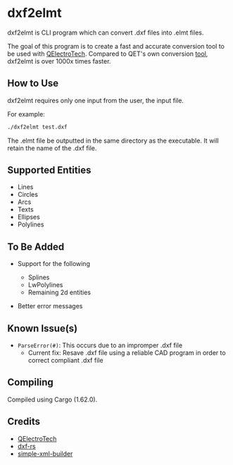 # dxf2elmt
dxf2elmt is CLI program which can convert .dxf files into .elmt files.

The goal of this program is to create a fast and accurate conversion tool to be used with [QElectroTech](https://qelectrotech.org/). Compared to QET's own conversion [tool](https://github.com/rdsivd/DXFtoQET-2020), dxf2elmt is over 1000x times faster.

## How to Use
dxf2elmt requires only one input from the user, the input file.

For example:

```bash
./dxf2elmt test.dxf
```

The .elmt file be outputted in the same directory as the executable. It will retain the name of the .dxf file.

## Supported Entities

* Lines
* Circles
* Arcs
* Texts
* Ellipses
* Polylines

## To Be Added

* Support for the following
    * Splines
    * LwPolylines
    * Remaining 2d entities

* Better error messages

## Known Issue(s)

* `ParseError(#)`: This occurs due to an impromper .dxf file
    * Current fix: Resave .dxf file using a reliable CAD program in order to correct compliant .dxf file

## Compiling

Compiled using Cargo (1.62.0).

## Credits

* [QElectroTech](https://qelectrotech.org/)
* [dxf-rs](https://github.com/IxMilia/dxf-rs)
* [simple-xml-builder](https://github.com/Accelbread/simple-xml-builder)
